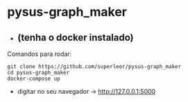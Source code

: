 # pysus-graph_maker

- ## (tenha o docker instalado)
Comandos para rodar:
```
git clone https://github.com/superleor/pysus-graph_maker
cd pysus-graph_maker
docker-compose up
```

- digitar no seu navegador -> http://127.0.0.1:5000
